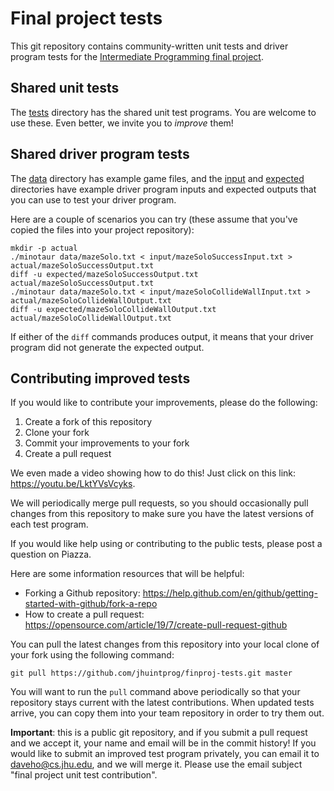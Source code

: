 # Final project tests

This git repository contains community-written unit tests and driver program tests for the
[Intermediate Programming final project](https://jhuintprog.github.io/spring2020/finproj/index.html).

## Shared unit tests

The [tests](tests) directory has the shared unit test programs.  You are welcome to use these. Even better, we invite you to *improve* them!

## Shared driver program tests

The [data](data) directory has example game files, and the [input](input) and [expected](expected) directories have example driver program inputs and expected outputs that you can use to test your driver program.

Here are a couple of scenarios you can try (these assume that you've copied the files into your project repository):

```
mkdir -p actual
./minotaur data/mazeSolo.txt < input/mazeSoloSuccessInput.txt > actual/mazeSoloSuccessOutput.txt
diff -u expected/mazeSoloSuccessOutput.txt actual/mazeSoloSuccessOutput.txt
./minotaur data/mazeSolo.txt < input/mazeSoloCollideWallInput.txt > actual/mazeSoloCollideWallOutput.txt
diff -u expected/mazeSoloCollideWallOutput.txt actual/mazeSoloCollideWallOutput.txt
```

If either of the `diff` commands produces output, it means that your driver program did not generate the expected output.

## Contributing improved tests

If you would like to contribute your improvements, please do the following:

1. Create a fork of this repository
2. Clone your fork
3. Commit your improvements to your fork
4. Create a pull request

We even made a video showing how to do this! Just click on this link: <https://youtu.be/LktYVsVcyks>.

We will periodically merge pull requests, so you should occasionally pull changes from this repository to make sure you have the latest versions of each test program.

If you would like help using or contributing to the public tests, please post a question on Piazza.

Here are some information resources that will be helpful:

* Forking a Github repository: <https://help.github.com/en/github/getting-started-with-github/fork-a-repo>
* How to create a pull request: <https://opensource.com/article/19/7/create-pull-request-github>

You can pull the latest changes from this repository into your local clone of your fork using the following command:

```
git pull https://github.com/jhuintprog/finproj-tests.git master
```

You will want to run the `pull` command above periodically so that your repository stays current with the latest contributions.  When updated tests arrive, you can copy them into your team repository in order to try them out.

**Important**: this is a public git repository, and if you submit a pull request and we accept it, your name and email will be in the commit history! If you would like to submit an improved test program privately, you can email it to [daveho@cs.jhu.edu](mailto:daveho@cs.jhu.edu), and we will merge it. Please use the email subject "final project unit test contribution".
